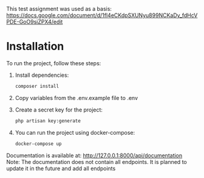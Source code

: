 This test assignment was used as a basis: https://docs.google.com/document/d/1fl4eCKdpSXUNyu899NCKaDy_fdHcVPDE-GoO9siZPX4/edit

# Installation
To run the project, follow these steps:

1. Install dependencies:
    ```bash
    composer install
    ```

2. Copy variables from the .env.example file to .env

3. Create a secret key for the project:
    ```bash
    php artisan key:generate
    ```

4. You can run the project using docker-compose:
    ```bash
    docker-compose up
    ```

Documentation is available at: http://127.0.0.1:8000/api/documentation <br>
Note: The documentation does not contain all endpoints. It is planned to update it in the future and add all endpoints
